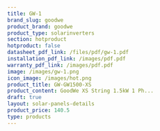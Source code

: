```yaml
---
title: GW-1
brand_slug: goodwe
product_brand: goodwe
product_type: solarinverters
section: hotproduct
hotproduct: false
datasheet_pdf_link: /files/pdf/gw-1.pdf
installation_pdf_link: /images/pdf.pdf
warranty_pdf_link: /images/pdf.pdf
image: /images/gw-1.png
icon_image: /images/hot.png
product_title: GW-GW1500-XS
product_content: GoodWe XS String 1.5kW 1 Ph...
draft: true
layout: solar-panels-details
product_price: 140.5
type: products
---
```

